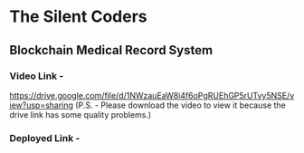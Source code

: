 # The Silent Coders
## Blockchain Medical Record System

### Video Link - 
https://drive.google.com/file/d/1NWzauEaW8i4f6oPgRUEhGP5rUTvy5NSE/view?usp=sharing
(P.S. - Please download the video to view it because the drive link has some quality problems.)

### Deployed Link -

